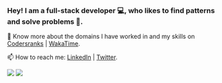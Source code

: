 ### Hey! I am a full-stack developer 💻, who likes to find patterns and solve problems 🧮.  
 
🔭 Know more about the domains I have worked in and my skills on [Codersranks](https://profile.codersrank.io/user/swastij) | [WakaTime](https://wakatime.com/@swastij).

📫 How to reach me: [LinkedIn](https://www.linkedin.com/in/swastijain01/) | [Twitter](https://twitter.com/doll_swastij). 

<img
  src="https://cr-ss-service.azurewebsites.net/api/ScreenShot?widget=summary&username=swastij&badges=2&show-avatar=false&style=--header-bg-color:%23000;--border-radius:10px"
/>
<img
  src="https://cr-skills-chart-widget.azurewebsites.net/api/api?username=swastij&skills=JavaScript,TypeScript,CSS,Dart,HTML,JSON,Javascript,Python,SASS,Vue&show-other-skills=true"
/>
<!--
**swastij/swastij** is a ✨ _special_ ✨ repository because its `README.md` (this file) appears on your GitHub profile.

Here are some ideas to get you started:

- 🔭 I’m currently working on ...
- 🌱 I’m currently learning ...
- 👯 I’m looking to collaborate on ...
- 🤔 I’m looking for help with ...
- 💬 Ask me about ...
- 📫 How to reach me: ...
- 😄 Pronouns: ...
- ⚡ Fun fact: ...
-->
